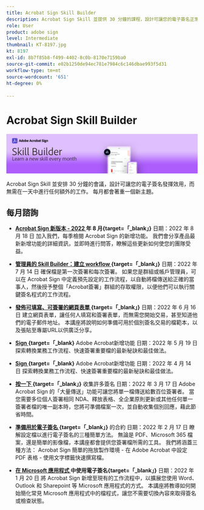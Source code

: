 ```yaml
---
title: Acrobat Sign Skill Builder
description: Acrobat Sign Skill 並提供 30 分鐘的課程，設計可讓您的電子簽名正常運作，而無需在一天中加入任何額外的工作
role: User
product: adobe sign
level: Intermediate
thumbnail: KT-8197.jpg
kt: 8197
exl-id: 8b7f85b8-f499-4402-8c0b-8170e7159ba0
source-git-commit: e02b1250de94ec781e7984c6c146dbae993f5d31
workflow-type: tm+mt
source-wordcount: '651'
ht-degree: 0%

---
```


# Acrobat Sign Skill Builder

![Skill Builder 橫幅](../assets/SB_Hero.png)

Acrobat Sign Skill 並安排 30 分鐘的會議，設計可讓您的電子簽名發揮效用，而無需在一天中進行任何額外的工作。 每月都會著重一個新主題。

## 每月諮詢

* **[Acrobat Sign 新版本 - 2022 ](https://adobe-sign-skill-builder.joinus.adobeevents.com/attendease/networking/experience/06d8a836-4b51-426b-913e-189b23a82bd6/8b777e11-0e6d-45a8-b954-bbff5c887efc) 年 8 月{target=「_blank」}**
日期：2022 年 8 月 18 日
加入我們，每季檢閱 Acrobat Sign 的新增功能。 我們會分享產品最新新增功能的詳細資訊，並即時進行問答，瞭解這些更新如何使您的團隊受益。

* **[管理員的 Skill Builder：建立 workflow ](https://adobe-sign-skill-builder.joinus.adobeevents.com/attendease/networking/experience/83926d76-9959-4657-8b0c-f312835b46f6/aa1c9b21-1b16-4890-9c24-26dc630c4a95) {target=「_blank」}**
日期：2022 年 7 月 14 日
確保檔是第一次簽署和每次簽署。 如果您是群組或帳戶管理員，可以在 Acrobat Sign 中定義預先設定的工作流程，以自動將檔傳送給正確的當事人，然後授予整個「Acrobat簽署」群組的存取權限，以便他們可以執行關鍵簽名程式的工作流程。

* **[發佈可填寫、可簽署的網頁表單 ](https://adobe-sign-skill-builder.joinus.adobeevents.com/attendease/networking/experience/4499bc28-9f26-4b68-88a6-3815ebdff7cf/337fa9d6-c9d3-4bcc-b6d8-9c7580b9be40) {target=「_blank」}**
日期：2022 年 6 月 16 日
建立網頁表單，讓任何人填寫和簽署表單，而無需您開始交易，甚至知道他們的電子郵件地址。 本講座將說明如何準備可用於個別簽名交易的檔範本，以及張貼至專屬URL以供廣泛分享。

* **[Sign ](https://adobe-sign-skill-builder.joinus.adobeevents.com/attendease/networking/experience/a51b7ffa-ccf1-41f7-a82c-27bf50d8eb5d/22ee6c72-b92e-43f8-9cc6-c177c9244fea) {target=「_blank}** Adobe Acrobat新增功能
日期：2022 年 5 月 19 日
探索轉換業務工作流程、快速簽署重要檔的最新秘訣和最佳做法。

* **[Sign ](https://adobe-sign-skill-builder.joinus.adobeevents.com/attendease/networking/experience/479894a1-131f-411d-b4c8-f699d72413bb/30619f65-b374-40db-85d1-0854dc48af0d) {target=「_blank}** Adobe Acrobat新增功能
日期：2022 年 4 月 14 日
探索轉換業務工作流程、快速簽署重要檔的最新秘訣和最佳做法。

* **[按一下 ](https://adobe-sign-skill-builder.joinus.adobeevents.com/attendease/networking/experience/44e4b483-7d05-44b3-b7e7-b265c9b84d07/2736bed0-b416-4578-ac3f-a57491f22c26) {target=「_blank」}** 收集許多簽名
日期：2022 年 3 月 17 日
Adobe Acrobat Sign 的「大量傳送」功能可讓您將單一檔傳送給數百位簽署者。 當您需要多位個人簽署相同 NDA、釋放表格、全企業原則更新或其他任何單一簽署者檔的唯一副本時，您將可準備檔案一次，並自動收集個別回應，藉此節省時間。

* **[準備用於電子簽名 ](https://adobe-sign-skill-builder.joinus.adobeevents.com/attendease/networking/experience/9024b058-ade1-420f-87f0-68bd5f6d527a/cf8b172f-b9df-41ef-bfce-e6d4b0c3ddf4) {target=「_blank」}** 的合約
日期：2022 年 2 月 17 日
瞭解設定檔以進行電子簽名的三種簡單方法。 無論是 PDF、Microsoft 365 檔案，還是簡單的影像檔，本講座都會提供您簽署檔所需的工具。 我們將涵蓋三種方法： Acrobat Sign 簡單的拖放製作環境 - 在 Adobe Acrobat 中設定 PDF 表格 - 使用文字標籤快速撰寫檔。

* **[在 Microsoft 應用程式 ](https://adobe-sign-skill-builder.joinus.adobeevents.com/attendease/networking/experience/2dcd80a6-6335-4756-bbc8-3505fe99594b/866c4314-dc74-473b-9859-828801814e13) 中使用電子簽名{target=「_blank」}**
日期：2022 年 1 月 20 日
將 Acrobat Sign 新增至現有的工作流程中，以擴展您使用 Word、Outlook 和 Sharepoint 等 Microsoft 應用程式的方式。 本講座將教導如何開始簡化常見 Microsoft 應用程式中的檔程式，讓您不需要切換內容來取得簽名或檢查狀態。
